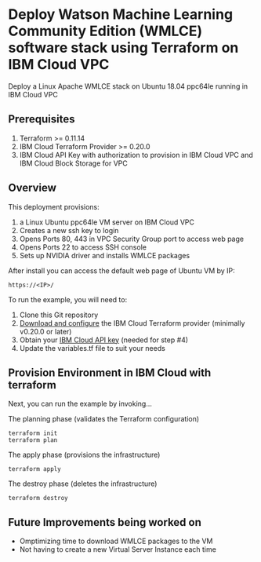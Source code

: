 # Deploy Watson Machine Learning Community Edition (WMLCE) software stack using Terraform on IBM Cloud VPC

Deploy a Linux Apache WMLCE stack on Ubuntu 18.04 ppc64le running in IBM Cloud VPC

## Prerequisites

1. Terraform >= 0.11.14
2. IBM Cloud Terraform Provider >= 0.20.0
3. IBM Cloud API Key with authorization to provision in IBM Cloud VPC and IBM Cloud Block Storage for VPC

## Overview

This deployment provisions:
  1. a Linux Ubuntu ppc64le VM server on IBM Cloud VPC
  2. Creates a new ssh key to login
  3. Opens Ports 80, 443 in VPC Security Group port to access web page
  4. Opens Ports 22 to access SSH console
  5. Sets up NVIDIA driver and installs WMLCE packages

After install you can access the default web page of Ubuntu VM by IP:

    https://<IP>/

To run the example, you will need to:

1. Clone this Git repository
2. [Download and configure](https://github.com/IBM-Cloud/terraform-provider-ibm) the IBM Cloud Terraform provider (minimally v0.20.0 or later)
3. Obtain your [IBM Cloud API key](https://cloud.ibm.com) (needed for step #4)
4. Update the variables.tf file to suit your needs

## Provision Environment in IBM Cloud with terraform
Next, you can run the example by invoking...

The planning phase (validates the Terraform configuration)

```shell
terraform init
terraform plan
```

The apply phase (provisions the infrastructure)

```shell
terraform apply
```

The destroy phase (deletes the infrastructure)

```shell
terraform destroy
```

## Future Improvements being worked on
- Omptimizing time to download WMLCE packages to the VM
- Not having to create a new Virtual Server Instance each time


